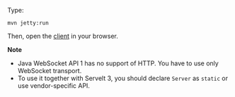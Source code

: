 Type:

```
mvn jetty:run
```

Then, open the [client](http://jsbin.com/xefowizuyudu/1/watch?js,console) in your browser.

**Note**

* Java WebSocket API 1 has no support of HTTP. You have to use only WebSocket transport.
* To use it together with Servelt 3, you should declare `Server` as `static` or use vendor-specific API.